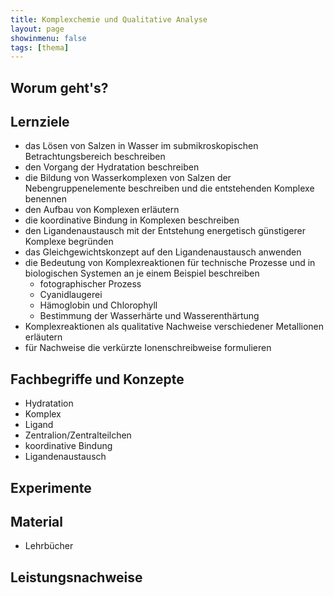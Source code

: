 ```yaml
---
title: Komplexchemie und Qualitative Analyse
layout: page
showinmenu: false
tags: [thema]
---
```


## Worum geht's?

## Lernziele

- das Lösen von Salzen in Wasser im submikroskopischen Betrachtungsbereich beschreiben
- den Vorgang der Hydratation beschreiben
- die Bildung von Wasserkomplexen von Salzen der Nebengruppenelemente beschreiben und die entstehenden Komplexe benennen
- den Aufbau von Komplexen erläutern
- die koordinative Bindung in Komplexen beschreiben
- den Ligandenaustausch mit der Entstehung energetisch günstigerer Komplexe begründen
- das Gleichgewichtskonzept auf den Ligandenaustausch anwenden
- die Bedeutung von Komplexreaktionen für technische Prozesse und in biologischen Systemen an je einem Beispiel beschreiben
    - fotographischer Prozess
    - Cyanidlaugerei
    - Hämoglobin und Chlorophyll
    - Bestimmung der Wasserhärte und Wasserenthärtung
- Komplexreaktionen als qualitative Nachweise verschiedener Metallionen erläutern
- für Nachweise die verkürzte Ionenschreibweise formulieren

## Fachbegriffe und Konzepte

- Hydratation
- Komplex
- Ligand
- Zentralion/Zentralteilchen
- koordinative Bindung
- Ligandenaustausch

## Experimente

## Material

- Lehrbücher

## Leistungsnachweise
